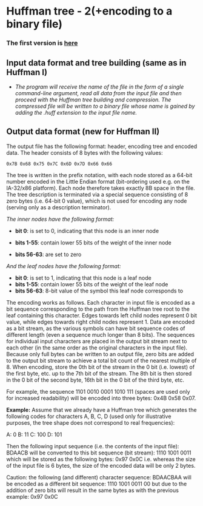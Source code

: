 # Huffman tree - 2(+encoding to a binary file)

### The first version is [here](https://github.com/MarkSeliverstov/HW_Uni/tree/main/ProgrammingInCS/Huffman)

## Input data format and tree building (same as in Huffman I)

- *The program will receive the name of the file in the form of a single command-line argument, read all data from the input file and then proceed with the Huffman tree building and compression. The compressed file will be written to a binary file whose name is gained by adding the .huff extension to the input file name.*

## Output data format (new for Huffman II)

The output file has the following format: header, encoding tree and encoded data. The header consists of 8 bytes with the following values:
```
0x7B 0x68 0x75 0x7C 0x6D 0x7D 0x66 0x66
```
The tree is written in the prefix notation, with each node stored as a 64-bit number encoded in the Little Endian format (bit-ordering used e.g. on the IA-32/x86 platform). Each node therefore takes exactly 8B space in the file. The tree description is terminated via a special sequence consisting of 8 zero bytes (i.e. 64-bit 0 value), which is not used for encoding any node (serving only as a description terminator).

*The inner nodes have the following format:*

 - **bit 0**: is set to 0, indicating that this node is an inner node

 - **bits 1-55**: contain lower 55 bits of the weight of the inner node

 - **bits 56-63**: are set to zero

*And the leaf nodes have the following format:*

 - **bit 0**: is set to 1, indicating that this node is a leaf node
- **bits 1-55**: contain lower 55 bits of the weight of the leaf node
- **bits 56-63**: 8-bit value of the symbol this leaf node corresponds to

The encoding works as follows. Each character in input file is encoded as a bit sequence corresponding to the path from the Huffman tree root to the leaf containing this character. Edges towards left child nodes represent 0 bit value,  while edges towards right child nodes represent 1. Data are encoded as a bit stream, as the various symbols can have bit sequence codes of different length (even a sequence much longer than 8 bits). The sequences for individual input characters are placed in the output bit stream next to each other (in the same order as the original characters in the input file). Because only full bytes can be written to an output file, zero bits are added to the output bit stream to achieve a total bit count of the nearest multiple of 8. When encoding, store the 0th bit of the stream in the 0 bit (i.e. lowest) of the first byte, etc. up to the 7th bit of the stream. The 8th bit is then stored in the 0 bit of the second byte, 16th bit in the 0 bit of the third byte, etc.

For example, the sequence 1101 0010 0001 1010 111 (spaces are used only for increased readability) will be encoded into three bytes: 0x4B 0x58 0x07.

**Example:**
Assume that we already have a Huffman tree which generates the following codes for characters A, B, C, D (used only for illustrative purposes, the tree shape does not correspond to real frequencies):

A: 0
B: 11
C: 100
D: 101

Then the following input sequence (i.e. the contents of the input file): BDAACB
will be converted to this bit sequence (bit stream): 1110 1001 0011
which will be stored as the following bytes: 0x97 0x0C
i.e. whereas the size of the input file is 6 bytes, the size of the encoded data will be only 2 bytes.

Caution: the following (and different) character sequence: BDAACBAA
will be encoded as a different bit sequence: 1110 1001 0011 00
but due to the addition of zero bits will result in the same bytes as with the previous example: 0x97 0x0C
